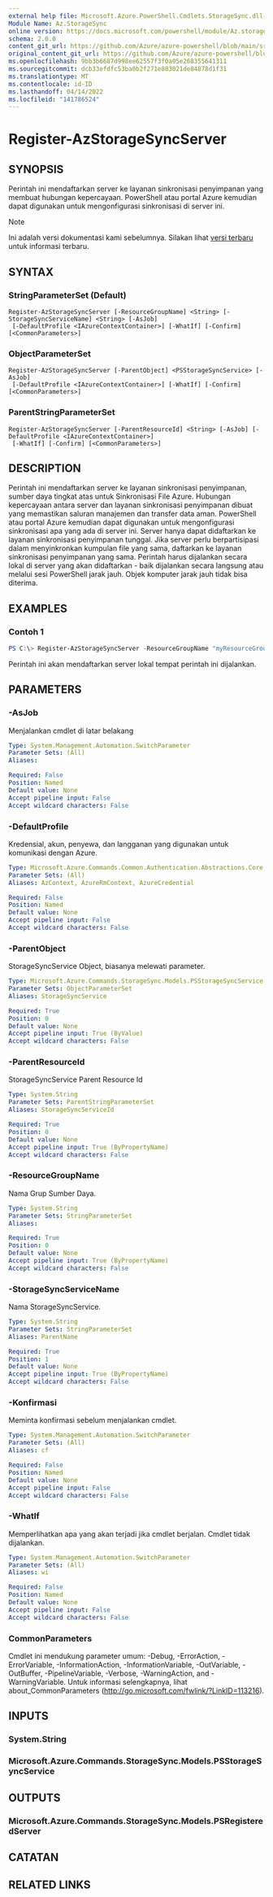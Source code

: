 ```yaml
---
external help file: Microsoft.Azure.PowerShell.Cmdlets.StorageSync.dll-Help.xml
Module Name: Az.StorageSync
online version: https://docs.microsoft.com/powershell/module/Az.storagesync/register-Azstoragesyncserver
schema: 2.0.0
content_git_url: https://github.com/Azure/azure-powershell/blob/main/src/StorageSync/StorageSync/help/Register-AzStorageSyncServer.md
original_content_git_url: https://github.com/Azure/azure-powershell/blob/main/src/StorageSync/StorageSync/help/Register-AzStorageSyncServer.md
ms.openlocfilehash: 9bb3b6687d998ee62557f3f0a05e268355641311
ms.sourcegitcommit: dcb33efdfc53ba0b2f271e883021de84878d1f31
ms.translationtype: MT
ms.contentlocale: id-ID
ms.lasthandoff: 04/14/2022
ms.locfileid: "141786524"
---
```

# Register-AzStorageSyncServer

## SYNOPSIS
Perintah ini mendaftarkan server ke layanan sinkronisasi penyimpanan yang membuat hubungan kepercayaan. PowerShell atau portal Azure kemudian dapat digunakan untuk mengonfigurasi sinkronisasi di server ini.

> [!NOTE]
>Ini adalah versi dokumentasi kami sebelumnya. Silakan lihat [versi terbaru](/powershell/module/az.storagesync/register-azstoragesyncserver) untuk informasi terbaru.

## SYNTAX

### StringParameterSet (Default)
```
Register-AzStorageSyncServer [-ResourceGroupName] <String> [-StorageSyncServiceName] <String> [-AsJob]
 [-DefaultProfile <IAzureContextContainer>] [-WhatIf] [-Confirm] [<CommonParameters>]
```

### ObjectParameterSet
```
Register-AzStorageSyncServer [-ParentObject] <PSStorageSyncService> [-AsJob]
 [-DefaultProfile <IAzureContextContainer>] [-WhatIf] [-Confirm] [<CommonParameters>]
```

### ParentStringParameterSet
```
Register-AzStorageSyncServer [-ParentResourceId] <String> [-AsJob] [-DefaultProfile <IAzureContextContainer>]
 [-WhatIf] [-Confirm] [<CommonParameters>]
```

## DESCRIPTION
Perintah ini mendaftarkan server ke layanan sinkronisasi penyimpanan, sumber daya tingkat atas untuk Sinkronisasi File Azure. Hubungan kepercayaan antara server dan layanan sinkronisasi penyimpanan dibuat yang memastikan saluran manajemen dan transfer data aman. PowerShell atau portal Azure kemudian dapat digunakan untuk mengonfigurasi sinkronisasi apa yang ada di server ini. Server hanya dapat didaftarkan ke layanan sinkronisasi penyimpanan tunggal. Jika server perlu berpartisipasi dalam menyinkronkan kumpulan file yang sama, daftarkan ke layanan sinkronisasi penyimpanan yang sama.
Perintah harus dijalankan secara lokal di server yang akan didaftarkan - baik dijalankan secara langsung atau melalui sesi PowerShell jarak jauh. Objek komputer jarak jauh tidak bisa diterima.

## EXAMPLES

### Contoh 1
```powershell
PS C:\> Register-AzStorageSyncServer -ResourceGroupName "myResourceGroup" -StorageSyncServiceName "myStorageSyncServiceName"
```

Perintah ini akan mendaftarkan server lokal tempat perintah ini dijalankan.

## PARAMETERS

### -AsJob
Menjalankan cmdlet di latar belakang

```yaml
Type: System.Management.Automation.SwitchParameter
Parameter Sets: (All)
Aliases:

Required: False
Position: Named
Default value: None
Accept pipeline input: False
Accept wildcard characters: False
```

### -DefaultProfile
Kredensial, akun, penyewa, dan langganan yang digunakan untuk komunikasi dengan Azure.

```yaml
Type: Microsoft.Azure.Commands.Common.Authentication.Abstractions.Core.IAzureContextContainer
Parameter Sets: (All)
Aliases: AzContext, AzureRmContext, AzureCredential

Required: False
Position: Named
Default value: None
Accept pipeline input: False
Accept wildcard characters: False
```

### -ParentObject
StorageSyncService Object, biasanya melewati parameter.

```yaml
Type: Microsoft.Azure.Commands.StorageSync.Models.PSStorageSyncService
Parameter Sets: ObjectParameterSet
Aliases: StorageSyncService

Required: True
Position: 0
Default value: None
Accept pipeline input: True (ByValue)
Accept wildcard characters: False
```

### -ParentResourceId
StorageSyncService Parent Resource Id

```yaml
Type: System.String
Parameter Sets: ParentStringParameterSet
Aliases: StorageSyncServiceId

Required: True
Position: 0
Default value: None
Accept pipeline input: True (ByPropertyName)
Accept wildcard characters: False
```

### -ResourceGroupName
Nama Grup Sumber Daya.

```yaml
Type: System.String
Parameter Sets: StringParameterSet
Aliases:

Required: True
Position: 0
Default value: None
Accept pipeline input: True (ByPropertyName)
Accept wildcard characters: False
```

### -StorageSyncServiceName
Nama StorageSyncService.

```yaml
Type: System.String
Parameter Sets: StringParameterSet
Aliases: ParentName

Required: True
Position: 1
Default value: None
Accept pipeline input: True (ByPropertyName)
Accept wildcard characters: False
```

### -Konfirmasi
Meminta konfirmasi sebelum menjalankan cmdlet.

```yaml
Type: System.Management.Automation.SwitchParameter
Parameter Sets: (All)
Aliases: cf

Required: False
Position: Named
Default value: None
Accept pipeline input: False
Accept wildcard characters: False
```

### -WhatIf
Memperlihatkan apa yang akan terjadi jika cmdlet berjalan. Cmdlet tidak dijalankan.

```yaml
Type: System.Management.Automation.SwitchParameter
Parameter Sets: (All)
Aliases: wi

Required: False
Position: Named
Default value: None
Accept pipeline input: False
Accept wildcard characters: False
```

### CommonParameters
Cmdlet ini mendukung parameter umum: -Debug, -ErrorAction, -ErrorVariable, -InformationAction, -InformationVariable, -OutVariable, -OutBuffer, -PipelineVariable, -Verbose, -WarningAction, and -WarningVariable. Untuk informasi selengkapnya, lihat about_CommonParameters (http://go.microsoft.com/fwlink/?LinkID=113216).

## INPUTS

### System.String

### Microsoft.Azure.Commands.StorageSync.Models.PSStorageSyncService

## OUTPUTS

### Microsoft.Azure.Commands.StorageSync.Models.PSRegisteredServer

## CATATAN

## RELATED LINKS
